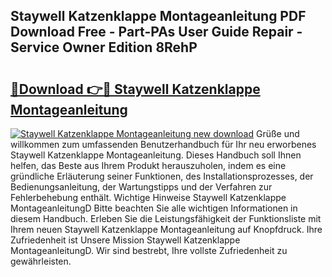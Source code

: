 ## Staywell Katzenklappe Montageanleitung PDF Download Free - Part-PAs User Guide Repair - Service Owner Edition 8RehP

# <h2><a href="http://df8i6j6.blite.top/?on=Staywell+Katzenklappe+Montageanleitung">🔗Download 👉🔴 Staywell Katzenklappe Montageanleitung</a></h2>

[![Staywell Katzenklappe Montageanleitung new download](https://i.imgur.com/lujVjoI.png)](http://df8i6j6.blite.top/?on=Staywell+Katzenklappe+Montageanleitung)
Grüße und willkommen zum umfassenden Benutzerhandbuch für Ihr neu erworbenes Staywell Katzenklappe Montageanleitung. Dieses Handbuch soll Ihnen helfen, das Beste aus Ihrem Produkt herauszuholen, indem es eine gründliche Erläuterung seiner Funktionen, des Installationsprozesses, der Bedienungsanleitung, der Wartungstipps und der Verfahren zur Fehlerbehebung enthält. Wichtige Hinweise Staywell Katzenklappe MontageanleitungD Bitte beachten Sie alle wichtigen Informationen in diesem Handbuch. Erleben Sie die Leistungsfähigkeit der Funktionsliste mit Ihrem neuen Staywell Katzenklappe Montageanleitung auf Knopfdruck. Ihre Zufriedenheit ist Unsere Mission Staywell Katzenklappe MontageanleitungD. Wir sind bestrebt, Ihre vollste Zufriedenheit zu gewährleisten.
